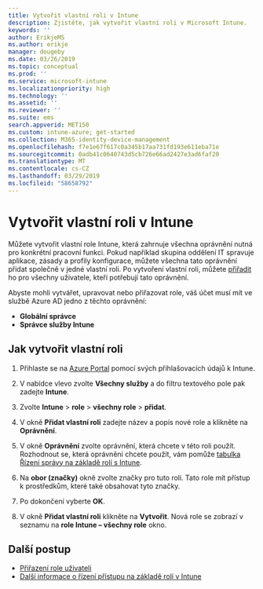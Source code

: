 ```yaml
---
title: Vytvořit vlastní roli v Intune
description: Zjistěte, jak vytvořit vlastní roli v Microsoft Intune.
keywords: ''
author: ErikjeMS
ms.author: erikje
manager: dougeby
ms.date: 03/26/2019
ms.topic: conceptual
ms.prod: ''
ms.service: microsoft-intune
ms.localizationpriority: high
ms.technology: ''
ms.assetid: ''
ms.reviewer: ''
ms.suite: ems
search.appverid: MET150
ms.custom: intune-azure; get-started
ms.collection: M365-identity-device-management
ms.openlocfilehash: f7e1e67f617c0a345b17aa731fd193e611eba71e
ms.sourcegitcommit: 0adb41c0640743d5cb726e66ad2427e3ad6faf20
ms.translationtype: MT
ms.contentlocale: cs-CZ
ms.lasthandoff: 03/29/2019
ms.locfileid: "58658792"
---
```

# <a name="create-a-custom-role-in-intune"></a>Vytvořit vlastní roli v Intune

Můžete vytvořit vlastní role Intune, která zahrnuje všechna oprávnění nutná pro konkrétní pracovní funkci. Pokud například skupina oddělení IT spravuje aplikace, zásady a profily konfigurace, můžete všechna tato oprávnění přidat společně v jedné vlastní roli. Po vytvoření vlastní roli, můžete [přiřadit](assign-role.md) ho pro všechny uživatele, kteří potřebují tato oprávnění.

Abyste mohli vytvářet, upravovat nebo přiřazovat role, váš účet musí mít ve službě Azure AD jedno z těchto oprávnění:
- **Globální správce**
- **Správce služby Intune**

## <a name="to-create-a-custom-role"></a>Jak vytvořit vlastní roli

1. Přihlaste se na [Azure Portal](https://portal.azure.com) pomocí svých přihlašovacích údajů k Intune.

2. V nabídce vlevo zvolte **Všechny služby** a do filtru textového pole pak zadejte **Intune**.

3. Zvolte **Intune** > **role** > **všechny role** > **přidat**.

4. V okně **Přidat vlastní roli** zadejte název a popis nové role a klikněte na **Oprávnění**.

5. V okně **Oprávnění** zvolte oprávnění, která chcete v této roli použít. Rozhodnout se, která oprávnění chcete použít, vám pomůže [tabulka Řízení správy na základě rolí s Intune](https://gallery.technet.microsoft.com/Intune-RBAC-table-2e3c9a1a).

6. Na **obor (značky)** okně zvolte značky pro tuto roli. Tato role mít přístup k prostředkům, které také obsahovat tyto značky.

7. Po dokončení vyberte **OK**.

8. V okně **Přidat vlastní roli** klikněte na **Vytvořit**. Nová role se zobrazí v seznamu na **role Intune – všechny role** okno.

## <a name="next-steps"></a>Další postup
- [Přiřazení role uživateli](assign-role.md)
- [Další informace o řízení přístupu na základě rolí v Intune](role-based-access-control.md)
